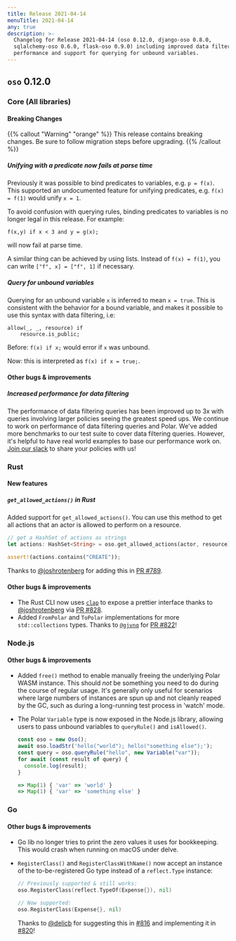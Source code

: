 ```yaml
---
title: Release 2021-04-14
menuTitle: 2021-04-14
any: true
description: >-
  Changelog for Release 2021-04-14 (oso 0.12.0, django-oso 0.8.0,
  sqlalchemy-oso 0.6.0, flask-oso 0.9.0) including improved data filtering
  performance and support for querying for unbound variables.
---
```


## `oso` 0.12.0

### Core (All libraries)

#### Breaking Changes

{{% callout "Warning" "orange" %}}
  This release contains breaking changes. Be sure to follow migration steps
  before upgrading.
{{% /callout %}}

##### Unifying with a predicate now fails at parse time

Previously it was possible to bind predicates to variables, e.g. `p = f(x)`.
This supported an undocumented feature for unifying predicates, e.g. `f(x) =
f(1)` would unify `x = 1`.

To avoid confusion with querying rules, binding predicates to variables is no
longer legal in this release. For example:

```polar
f(x,y) if x < 3 and y = g(x);
```

will now fail at parse time.

A similar thing can be achieved by using lists. Instead of `f(x) = f(1)`, you
can write `["f", x] = ["f", 1]` if necessary.

##### Query for unbound variables

Querying for an unbound variable `x` is inferred to mean `x = true`. This is
consistent with the behavior for a bound variable, and makes it possible to use
this syntax with data filtering, i.e:

```polar
allow(_, _, resource) if
    resource.is_public;
```

Before: `f(x) if x;` would error if `x` was unbound.

Now: this is interpreted as `f(x) if x = true;`.

#### Other bugs & improvements

##### Increased performance for data filtering

The performance of data filtering queries has been improved up to 3x with
queries involving larger policies seeing the greatest speed ups. We continue to
work on performance of data filtering queries and Polar. We've added more
benchmarks to our test suite to cover data filtering queries. However, it's
helpful to have real world examples to base our performance work on. [Join our
slack](https://join-slack.osohq.com) to share your policies with us!

### Rust

#### New features

##### `get_allowed_actions()` in Rust

Added support for `get_allowed_actions()`. You can use this method to get all
actions that an actor is allowed to perform on a resource.

```rust
// get a HashSet of actions as strings
let actions: HashSet<String> = oso.get_allowed_actions(actor, resource)?;

assert!(actions.contains("CREATE"));
```

Thanks to [@joshrotenberg](https://github.com/joshrotenberg) for adding this in
[PR #789](https://github.com/osohq/oso/pull/789).

#### Other bugs & improvements

- The Rust CLI now uses [`clap`](https://crates.io/crates/clap) to expose a
  prettier interface thanks to
  [@joshrotenberg](https://github.com/joshrotenberg) via [PR
  #828](https://github.com/osohq/oso/pull/828).
 - Added `FromPolar` and `ToPolar` implementations for more `std::collections`
   types. Thanks to [`@gjvnq`](https://github.com/gjvnq) for [PR
   #822](https://github.com/osohq/oso/pull/822)!

### Node.js

#### Other bugs & improvements

- Added `free()` method to enable manually freeing the underlying Polar WASM
  instance. This should *not* be something you need to do during the course of
  regular usage. It's generally only useful for scenarios where large numbers
  of instances are spun up and not cleanly reaped by the GC, such as during a
  long-running test process in 'watch' mode.

- The Polar `Variable` type is now exposed in the Node.js library, allowing
  users to pass unbound variables to `queryRule()` and `isAllowed()`.

    ```js
    const oso = new Oso();
    await oso.loadStr('hello("world"); hello("something else");');
    const query = oso.queryRule("hello", new Variable("var"));
    for await (const result of query) {
      console.log(result);
    }

    => Map(1) { 'var' => 'world' }
    => Map(1) { 'var' => 'something else' }
    ```

### Go

#### Other bugs & improvements

- Go lib no longer tries to print the zero values it uses for bookkeeping. This
  would crash when running on macOS under delve.
- `RegisterClass()` and `RegisterClassWithName()` now accept an instance of the
  to-be-registered Go type instead of a `reflect.Type` instance:

  ```go
  // Previously supported & still works:
  oso.RegisterClass(reflect.TypeOf(Expense{}), nil)

  // Now supported:
  oso.RegisterClass(Expense{}, nil)
  ```

  Thanks to [@delicb](https://github.com/delicb) for suggesting this in
  [#816](https://github.com/osohq/oso/issues/816) and implementing it in
  [#820](https://github.com/osohq/oso/pull/820)!
